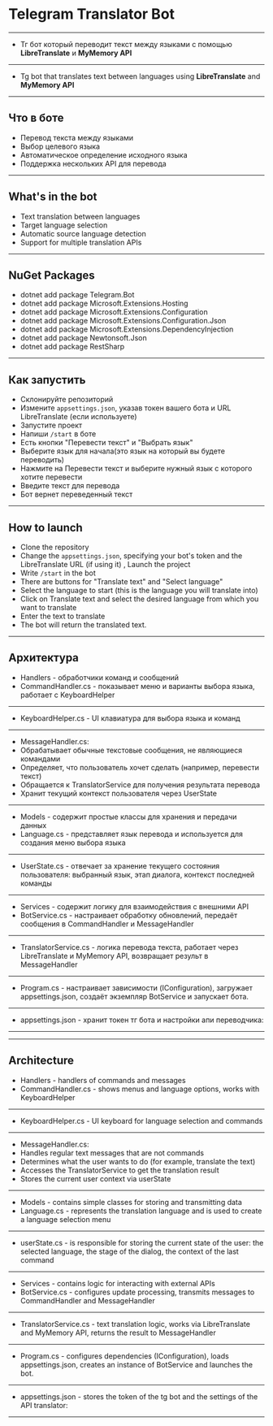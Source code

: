 ﻿# Telegram Translator Bot
---
- Тг бот который переводит текст между языками с помощью **LibreTranslate** и **MyMemory API**
---
- Tg bot that translates text between languages using **LibreTranslate** and **MyMemory API**
---

## Что в боте
- Перевод текста между языками
- Выбор целевого языка
- Автоматическое определение исходного языка  
- Поддержка нескольких API для перевода

---

## What's in the bot
- Text translation between languages
- Target language selection
- Automatic source language detection  
- Support for multiple translation APIs

---

## NuGet Packages
- dotnet add package Telegram.Bot
- dotnet add package Microsoft.Extensions.Hosting
- dotnet add package Microsoft.Extensions.Configuration
- dotnet add package Microsoft.Extensions.Configuration.Json
- dotnet add package Microsoft.Extensions.DependencyInjection
- dotnet add package Newtonsoft.Json
- dotnet add package RestSharp

---

## Как запустить
- Склонируйте репозиторий
- Измените `appsettings.json`, указав токен вашего бота и URL LibreTranslate (если используете)
- Запустите проект
- Напиши `/start` в боте
- Есть кнопки "Перевести текст" и "Выбрать язык"
- Выберите язык для начала(это язык на который вы будете переводить)
- Нажмите на Перевести текст и выберите нужный язык с которого хотите перевести
- Введите текст для перевода
- Бот вернет переведенный текст

---

## How to launch
- Clone the repository
- Change the `appsettings.json`, specifying your bot's token and the LibreTranslate URL (if using it)
, Launch the project
- Write `/start` in the bot
- There are buttons for "Translate text" and "Select language"
- Select the language to start (this is the language you will translate into)
- Click on Translate text and select the desired language from which you want to translate
- Enter the text to translate
- The bot will return the translated text.

---

## Архитектура

- Handlers - обработчики команд и сообщений
- CommandHandler.cs - показывает меню и варианты выбора языка, работает с KeyboardHelper
---
- KeyboardHelper.cs - UI клавиатура для выбора языка и команд
---
- MessageHandler.cs:
- Обрабатывает обычные текстовые сообщения, не являющиеся командами
- Определяет, что пользователь хочет сделать (например, перевести текст)
- Обращается к TranslatorService для получения результата перевода
- Хранит текущий контекст пользователя через UserState
---
- Models - содержит простые классы для хранения и передачи данных
- Language.cs - представляет язык перевода и используется для создания меню выбора языка
---
- UserState.cs - отвечает за хранение текущего состояния пользователя: выбранный язык, этап диалога, контекст последней команды
---
- Services - содержит логику для взаимодействия с внешними API
- BotService.cs - настраивает обработку обновлений,  передаёт сообщения в CommandHandler и MessageHandler
---
- TranslatorService.cs - логика перевода текста, работает через LibreTranslate и MyMemory API, возвращает результ в MessageHandler
---
- Program.cs - настраивает зависимости (IConfiguration), загружает appsettings.json, создаёт экземпляр BotService и запускает бота.
---
- appsettings.json - хранит токен тг бота и настройки апи переводчика:
---

---

## Architecture

- Handlers - handlers of commands and messages
- CommandHandler.cs - shows menus and language options, works with KeyboardHelper
---
- KeyboardHelper.cs - UI keyboard for language selection and commands
---
- MessageHandler.cs:
- Handles regular text messages that are not commands
- Determines what the user wants to do (for example, translate the text)
- Accesses the TranslatorService to get the translation result
- Stores the current user context via userState
---
- Models - contains simple classes for storing and transmitting data
- Language.cs - represents the translation language and is used to create a language selection menu
---
- userState.cs - is responsible for storing the current state of the user: the selected language, the stage of the dialog, the context of the last command
---
- Services - contains logic for interacting with external APIs
- BotService.cs - configures update processing, transmits messages to CommandHandler and MessageHandler
---
- TranslatorService.cs - text translation logic, works via LibreTranslate and MyMemory API, returns the result to MessageHandler
---
- Program.cs - configures dependencies (IConfiguration), loads appsettings.json, creates an instance of BotService and launches the bot.
---
- appsettings.json - stores the token of the tg bot and the settings of the API translator:
---